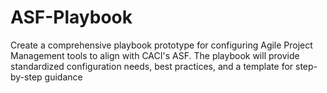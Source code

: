 # ASF-Playbook
Create a comprehensive playbook prototype for configuring Agile Project Management tools to align with CACI's ASF. The playbook will provide standardized configuration needs, best practices, and a template for step-by-step guidance
